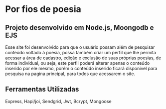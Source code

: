 # Por fios de poesia
## Projeto desenvolvido em Node.js, Moongodb e EJS

Esse site foi desenvolvido para que o usuário possam além de pesquisar conteúdo voltado à poesia, possa também criar um perfil que lhe permita acessar a área de cadastro, edição e exclusão de suas próprias poesias, de forma individual, ou seja, este perfil poderá alterar apenas o conteúdo inserido por ele mesmo, porém o conteúdo inserido ficará disponivel para pesquisa na pagina principal, para todos que acessarem o site.


## Ferramentas Utilizadas

Express, Hapi/joi, Sendgrid, Jwt, Bcrypt, Mongoose


